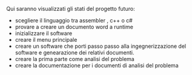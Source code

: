 Qui saranno visualizzati gli stati del progetto futuro:

* scegliere il linguaggio tra assembler , c++ o c#
* provare a creare un documento word a runtime
* inizializzare il software
* creare il menu principale
* creare un software che porti passo passo alla ingegnerizzazione del software e genearazione dei relativi documenti. 
* creare la prima parte come analisi del problema
* creare la documentazione per i documenti di analisi del problema